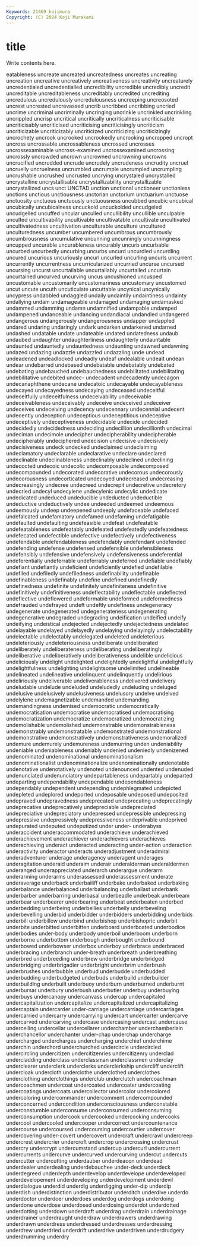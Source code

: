 ```yaml
---
Keywords: 21469 kojimura
Copyright: (C) 2024 Koji Murakami
---
```


# title

Write contents here.



eatableness uncreate uncreated uncreatedness
uncreates uncreating uncreation uncreative uncreatively uncreativeness uncreativity uncreaturely uncredentialed uncredentialled
uncredibility uncredible uncredibly uncredit uncreditable uncreditableness uncreditably uncredited uncrediting uncredulous
uncredulously uncredulousness uncreeping uncreosoted uncrest uncrested uncrevassed uncrib uncribbed uncribbing
uncried uncrime uncriminal uncriminally uncringing uncrinkle uncrinkled uncrinkling uncrippled uncrisp
uncritical uncritically uncriticalness uncriticisable uncriticisably uncriticised uncriticising uncriticisingly uncriticism uncriticizable
uncriticizably uncriticized uncriticizing uncriticizingly uncrochety uncrook uncrooked uncrookedly uncrooking uncropped
uncropt uncross uncrossable uncrossableness uncrossed uncrosses uncrossexaminable uncross-examined uncrossexamined uncrossing
uncrossly uncrowded uncrown uncrowned uncrowning uncrowns uncrucified uncrudded uncrude uncrudely
uncrudeness uncrudity uncruel uncruelly uncruelness uncrumbled uncrumple uncrumpled uncrumpling uncrushable
uncrushed uncrusted uncrying uncrystaled uncrystalled uncrystalline uncrystallisable uncrystallizability uncrystallizable uncrystallized
uncs unct UNCTAD unction unctional unctioneer unctionless unctions unctious unctiousness
unctorian unctorium unctuarium unctuose unctuosity unctuous unctuously unctuousness uncubbed uncubic
uncubical uncubically uncubicalness uncuckold uncuckolded uncudgeled uncudgelled uncuffed uncular unculled
uncullibility uncullible unculpable unculted uncultivability uncultivable uncultivatable uncultivate uncultivated uncultivatedness
uncultivation unculturable unculture uncultured unculturedness uncumber uncumbered uncumbrous uncumbrously uncumbrousness
uncumulative uncunning uncunningly uncunningness uncupped uncurable uncurableness uncurably uncurb uncurbable
uncurbed uncurbedly uncurbing uncurbs uncurd uncurdled uncurdling uncured uncurious uncuriously
uncurl uncurled uncurling uncurls uncurrent uncurrently uncurrentness uncurricularized uncurried uncurse
uncursed uncursing uncurst uncurtailable uncurtailably uncurtailed uncurtain uncurtained uncurved uncurving
uncus uncushioned uncusped uncustomable uncustomarily uncustomariness uncustomary uncustomed uncut uncute
uncuth uncuticulate uncuttable uncynical uncynically uncypress undabbled undaggled undaily undaintily
undaintiness undainty undallying undam undamageable undamaged undamaging undamasked undammed undamming
undamn undamnified undampable undamped undampened undanceable undancing undandiacal undandled undangered
undangerous undangerously undangerousness undapper undappled undared undaring undaringly undark undarken
undarkened undarned undashed undatable undate undateable undated undatedness undaub undaubed
undaughter undaughterliness undaughterly undauntable undaunted undauntedly undauntedness undaunting undawned undawning
undazed undazing undazzle undazzled undazzling unde undead undeadened undeadlocked undeadly
undeaf undealable undealt undean undear undebarred undebased undebatable undebatably undebated
undebating undebauched undebauchedness undebilitated undebilitating undebilitative undebited undec- undecadent undecadently
undecagon undecanaphthene undecane undecatoic undecayable undecayableness undecayed undecayedness undecaying undeceased
undeceitful undeceitfully undeceitfulness undeceivability undeceivable undeceivableness undeceivably undeceive undeceived undeceiver
undeceives undeceiving undecency undecennary undecennial undecent undecently undeception undeceptious undeceptitious
undeceptive undeceptively undeceptiveness undecidable undecide undecided undecidedly undecidedness undeciding undecillion
undecillionth undecimal undeciman undecimole undecipher undecipherability undecipherable undecipherably undeciphered undecision
undecisive undecisively undecisiveness undeck undecked undeclaimed undeclaiming undeclamatory undeclarable undeclarative
undeclare undeclared undeclinable undeclinableness undeclinably undeclined undeclining undecocted undecoic undecolic
undecomposable undecomposed undecompounded undecorated undecorative undecorous undecorously undecorousness undecorticated undecoyed
undecreased undecreasing undecreasingly undecree undecreed undecrepit undecretive undecretory undecried undecyl
undecylene undecylenic undecylic undedicate undedicated undeduced undeducible undeducted undeductible undeductive
undeductively undee undeeded undeemed undeemous undeemously undeep undeepened undeeply undefaceable
undefaced undefalcated undefamatory undefamed undefaming undefatigable undefaulted undefaulting undefeasible undefeat
undefeatable undefeatableness undefeatably undefeated undefeatedly undefeatedness undefecated undefectible undefective undefectively
undefectiveness undefendable undefendableness undefendably undefendant undefended undefending undefense undefensed undefensible
undefensibleness undefensibly undefensive undefensively undefensiveness undeferential undeferentially undeferrable undeferrably undeferred
undefiable undefiably undefiant undefiantly undeficient undeficiently undefied undefilable undefiled undefiledly
undefiledness undefinability undefinable undefinableness undefinably undefine undefined undefinedly undefinedness undefinite
undefinitely undefiniteness undefinitive undefinitively undefinitiveness undeflectability undeflectable undeflected undeflective undeflowered
undeformable undeformed undeformedness undefrauded undefrayed undeft undeftly undeftness undegeneracy undegenerate
undegenerated undegenerateness undegenerating undegenerative undegraded undegrading undeification undeified undeify undeifying
undeistical undejected undejectedly undejectedness undelated undelayable undelayed undelayedly undelaying undelayingly
undelectability undelectable undelectably undelegated undeleted undeleterious undeleteriously undeleteriousness undeliberate undeliberated
undeliberately undeliberateness undeliberating undeliberatingly undeliberative undeliberatively undeliberativeness undelible undelicious undeliciously
undelight undelighted undelightedly undelightful undelightfully undelightfulness undelighting undelightsome undelimited undelineable
undelineated undelineative undelinquent undelinquently undelirious undeliriously undeliverable undeliverableness undelivered undelivery
undeludable undelude undeluded undeludedly undeluding undeluged undelusive undelusively undelusiveness undelusory
undelve undelved undelylene undemagnetizable undemanded undemanding undemandingness undemised undemocratic undemocratically
undemocratisation undemocratise undemocratised undemocratising undemocratization undemocratize undemocratized undemocratizing undemolishable undemolished
undemonstrable undemonstrableness undemonstrably undemonstratable undemonstrated undemonstrational undemonstrative undemonstratively undemonstrativeness undemoralized
undemure undemurely undemureness undemurring unden undeniability undeniable undeniableness undeniably undenied
undeniedly undenizened undenominated undenominational undenominationalism undenominationalist undenominationalize undenominationally undenotable undenotative
undenotatively undenoted undenounced undented undenuded undenunciated undenunciatory undepartableness undepartably undeparted
undeparting undependability undependable undependableness undependably undependent undepending undephlegmated undepicted undepleted
undeplored undeported undeposable undeposed undeposited undepraved undepravedness undeprecated undeprecating undeprecatingly
undeprecative undeprecatively undepreciable undepreciated undepreciative undepreciatory undepressed undepressible undepressing undepressive
undepressively undepressiveness undeprivable undeprived undepurated undeputed undeputized under under- underabyss
underaccident underaccommodated underachieve underachieved underachievement underachiever underachievers underachieves underachieving underact
underacted underacting under-action underaction underactivity underactor underacts underadjustment underadmiral underadventurer
underage underagency underagent underages underagitation underaid underaim underair underalderman underaldermen
underanged underappreciated underarch underargue underarm underarming underarms underassessed underassessment underate
underaverage underback underbailiff underbake underbaked underbaking underbalance underbalanced underbalancing underballast
underbank underbarber underbarring underbasal underbeadle underbeak underbeam underbear underbearer underbearing
underbeat underbeaten underbed underbedding underbeing underbellies underbelly underbeveling underbevelling underbid
underbidder underbidders underbidding underbids underbill underbillow underbind underbishop underbishopric underbit
underbite underbitted underbitten underboard underboated underbodice underbodies under-body underbody underboil
underboom underborn underborne underbottom underbough underbought underbound underbowed underbowser underbox
underboy underbrace underbraced underbracing underbranch under-breath underbreath underbreathing underbred underbreeding
underbrew underbridge underbridged underbridging underbrigadier underbright underbrim underbrush underbrushes underbubble
underbud underbudde underbudded underbudding underbudgeted underbuds underbuild underbuilder underbuilding underbuilt
underbuoy underburn underburned underburnt underbursar underbury underbush underbutler underbuy underbuying
underbuys undercanopy undercanvass undercap undercapitaled undercapitalization undercapitalize undercapitalized undercapitalizing undercaptain
undercarder under-carriage undercarriage undercarriages undercarried undercarry undercarrying undercart undercarter undercarve
undercarved undercarving undercase undercasing undercast undercause underceiling undercellar undercellarer underchamber
underchamberlain underchancellor underchanter under-chap underchap undercharge undercharged undercharges undercharging underchief
underchime underchin underchord underchurched undercircle undercircled undercircling undercitizen undercitizenries undercitizenry
underclad undercladding underclass underclassman underclassmen underclay underclearer underclerk underclerks underclerkship
undercliff underclift undercloak undercloth underclothe underclothed underclothes underclothing underclothings underclub
underclutch undercoachman undercoachmen undercoat undercoated undercoater undercoating undercoatings undercoats undercollector
undercolor undercolored undercoloring undercommander undercomment undercompounded underconcerned undercondition underconsciousness underconstable
underconstumble underconsume underconsumed underconsuming underconsumption undercook undercooked undercooking undercooks undercool
undercooled undercooper undercorrect undercountenance undercourse undercoursed undercoursing undercourtier undercover undercovering
under-covert undercovert undercraft undercrawl undercreep undercrest undercrier undercroft undercrop undercrossing
undercrust undercry undercrypt undercumstand undercup undercurl undercurrent undercurrents undercurve undercurved
undercurving undercut undercuts undercutter undercutting underdauber underdeacon underdead underdealer underdealing
underdebauchee under-deck underdeck underdegreed underdepth underdevelop underdevelope underdeveloped underdevelopement underdeveloping
underdevelopment underdevil underdialogue underdid underdig underdigging under-dip underdip underdish underdistinction
underdistributor underditch underdive underdo underdoctor underdoer underdoes underdog underdogs underdoing
underdone underdose underdosed underdosing underdot underdotted underdotting underdown underdraft underdrag
underdrain underdrainage underdrainer underdraught underdraw underdrawers underdrawing underdrawn underdress underdressed
underdresses underdressing underdrew underdried underdrift underdrive underdriven underdrudgery underdrumming underdry
